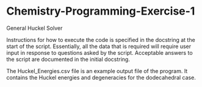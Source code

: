 # Chemistry-Programming-Exercise-1
General Huckel Solver

Instructions for how to execute the code is specified in the docstring at the start of the script. Essentially,
all the data that is required will require user input in response to questions asked by the script. Acceptable answers
to the script are documented in the initial docstring. 

The Huckel_Energies.csv file is an example output file of the program. It contains the Huckel energies and degeneracies for 
the dodecahedral case.

